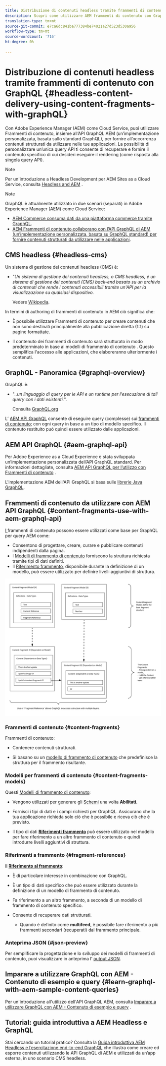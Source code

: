 ```yaml
---
title: Distribuzione di contenuti headless tramite frammenti di contenuto con GraphQL
description: Scopri come utilizzare AEM frammenti di contenuto con GraphQL per la distribuzione di contenuti headless.
translation-type: tm+mt
source-git-commit: e7ca6dc841ba777384be74021a27d523d530a956
workflow-type: tm+mt
source-wordcount: '716'
ht-degree: 0%

---
```



# Distribuzione di contenuti headless tramite frammenti di contenuto con GraphQL {#headless-content-delivery-using-content-fragments-with-graphQL}

Con Adobe Experience Manager (AEM) come Cloud Service, puoi utilizzare Frammenti di contenuto, insieme all’API GraphQL AEM (un’implementazione personalizzata, basata sullo standard GraphQL), per fornire all’occorrenza contenuti strutturati da utilizzare nelle tue applicazioni. La possibilità di personalizzare un’unica query API ti consente di recuperare e fornire il contenuto specifico di cui desideri eseguire il rendering (come risposta alla singola query API).

>[!NOTE]
>
>Per un&#39;introduzione a Headless Development per AEM Sites as a Cloud Service, consulta [Headless and AEM](/help/implementing/developing/headless/introduction.md) .

>[!NOTE]
>
>GraphQL è attualmente utilizzato in due scenari (separati) in Adobe Experience Manager (AEM) come Cloud Service:
>
>* [AEM Commerce consuma dati da una piattaforma commerce tramite GraphQL](/help/commerce-cloud/architecture/magento.md).
>* [AEM Frammenti di contenuto collaborano con l’API GraphQL di AEM (un’implementazione personalizzata, basata su GraphQL standard) per fornire contenuti strutturati da utilizzare nelle applicazioni](/help/assets/content-fragments/graphql-api-content-fragments.md).


## CMS headless {#headless-cms}

Un sistema di gestione dei contenuti headless (CMS) è:

* &quot;*Un sistema di gestione dei contenuti headless, o CMS headless, è un sistema di gestione dei contenuti (CMS) back-end basato su un archivio di contenuti che rende i contenuti accessibili tramite un&#39;API per la visualizzazione su qualsiasi dispositivo.*

   Vedere [Wikipedia](https://en.wikipedia.org/wiki/Headless_content_management_system).

In termini di authoring di frammenti di contenuto in AEM ciò significa che:

* È possibile utilizzare Frammenti di contenuto per creare contenuti che non sono destinati principalmente alla pubblicazione diretta (1:1) su pagine formattate.

* Il contenuto dei frammenti di contenuto sarà strutturato in modo predeterminato in base ai modelli di frammento di contenuto . Questo semplifica l&#39;accesso alle applicazioni, che elaboreranno ulteriormente i contenuti.

## GraphQL - Panoramica {#graphql-overview}

GraphQL è:

* &quot;*..un linguaggio di query per le API e un runtime per l&#39;esecuzione di tali query con i dati esistenti.*&quot;.

   Consulta [GraphQL.org](https://graphql.org)

L’ [AEM API GraphQL](#aem-graphql-api) consente di eseguire query (complesse) sui [frammenti di contenuto](/help/assets/content-fragments/content-fragments.md); con ogni query in base a un tipo di modello specifico. Il contenuto restituito può quindi essere utilizzato dalle applicazioni.

## AEM API GraphQL {#aem-graphql-api}

Per Adobe Experience as a Cloud Experience è stata sviluppata un’implementazione personalizzata dell’API GraphQL standard. Per informazioni dettagliate, consulta [AEM API GraphQL per l’utilizzo con Frammenti di contenuto](/help/assets/content-fragments/graphql-api-content-fragments.md) .

L&#39;implementazione AEM dell&#39;API GraphQL si basa sulle [librerie Java GraphQL](https://graphql.org/code/#java).

## Frammenti di contenuto da utilizzare con AEM API GraphQL {#content-fragments-use-with-aem-graphql-api}

[I ](#content-fragments) frammenti di contenuto possono essere utilizzati come base per GraphQL per query AEM come:

* Consentono di progettare, creare, curare e pubblicare contenuti indipendenti dalla pagina.
* I [Modelli di frammento di contenuto](#content-fragments-models) forniscono la struttura richiesta tramite tipi di dati definiti.
* Il [Riferimento frammento](#fragment-references), disponibile durante la definizione di un modello, può essere utilizzato per definire livelli aggiuntivi di struttura.

![Frammenti di contenuto da utilizzare con i frammenti ](assets/cfm-nested-01.png "GraphQLContent per GraphQL")

### Frammenti di contenuto {#content-fragments}

Frammenti di contenuto:

* Contenere contenuti strutturati.

* Si basano su un [modello di frammento di contenuto](#content-fragments-models) che predefinisce la struttura per il frammento risultante.

### Modelli per frammenti di contenuto {#content-fragments-models}

Questi [Modelli di frammento di contenuto](/help/assets/content-fragments/content-fragments-models.md):

* Vengono utilizzati per generare gli [Schemi](https://graphql.org/learn/schema/) una volta **Abilitati**.

* Fornisci i tipi di dati e i campi richiesti per GraphQL. Assicurano che la tua applicazione richieda solo ciò che è possibile e riceva ciò che è previsto.

* Il tipo di dati **[Riferimenti frammento](#fragment-references)** può essere utilizzato nel modello per fare riferimento a un altro frammento di contenuto e quindi introdurre livelli aggiuntivi di struttura.

### Riferimenti a frammento {#fragment-references}

Il **[Riferimento al frammento](/help/assets/content-fragments/content-fragments-models.md#fragment-reference-nested-fragments)**:

* È di particolare interesse in combinazione con GraphQL.

* È un tipo di dati specifico che può essere utilizzato durante la definizione di un modello di frammento di contenuto.

* Fa riferimento a un altro frammento, a seconda di un modello di frammento di contenuto specifico.

* Consente di recuperare dati strutturati.

   * Quando è definito come **multifeed**, è possibile fare riferimento a più frammenti secondari (recuperati) dal frammento principale.

### Anteprima JSON {#json-preview}

Per semplificare la progettazione e lo sviluppo dei modelli di frammenti di contenuto, puoi visualizzare in anteprima l’ [output JSON](/help/assets/content-fragments/content-fragments-json-preview.md).

## Imparare a utilizzare GraphQL con AEM - Contenuto di esempio e query {#learn-graphql-with-aem-sample-content-queries}

Per un&#39;introduzione all&#39;utilizzo dell&#39;API GraphQL AEM, consulta [Imparare a utilizzare GraphQL con AEM - Contenuto di esempio e query](/help/assets/content-fragments/content-fragments-graphql-samples.md) .

## Tutorial: guida introduttiva a AEM Headless e GraphQL

Stai cercando un tutorial pratico? Consulta la [Guida introduttiva AEM Headless e l’esercitazione end-to-end GraphQL](https://experienceleague.adobe.com/docs/experience-manager-learn/getting-started-with-aem-headless/graphql/overview.html) che illustra come creare ed esporre contenuti utilizzando le API GraphQL di AEM e utilizzati da un’app esterna, in uno scenario CMS headless.
